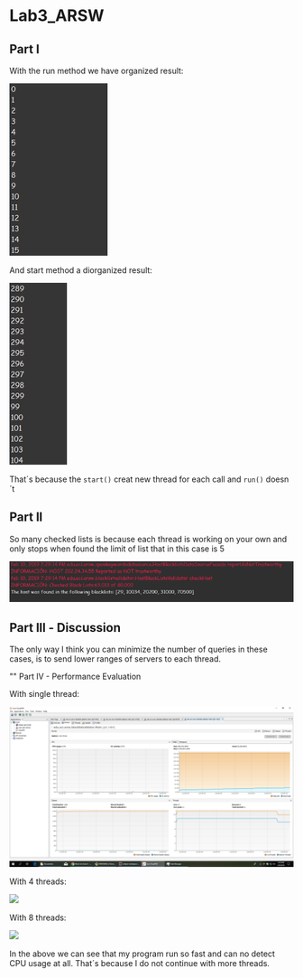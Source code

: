 # Lab3_ARSW

## Part l

With the run method we have organized result:

![foto1](img/img1.png)

And start method a diorganized result:

![foto2](img/img2.png)


That´s because the `start()` creat new thread for each call and `run()` doesn´t

## Part ll

So many checked lists is because each thread is working on your own and only stops when found the limit of list that in this case is 5

![](img/img3.png)


## Part lll - Discussion

The only way I think you can minimize the number of queries in these cases, is to send lower ranges of servers to each thread.


"" Part lV - Performance Evaluation

With single thread:

![](img/1hilo.png)

With 4 threads:

![](img/4hilo.png)

With 8 threads:

![](img/8hilo.png)

In the above we can see that my program run so fast and can no detect CPU usage at all. That´s because I do not continue with more threads.